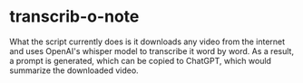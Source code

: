 # transcrib-o-note

What the script currently does is it downloads any video from the internet and uses OpenAI's whisper model to transcribe it word by word.
As a result, a prompt is generated, which can be copied to ChatGPT, which would summarize the downloaded video.
